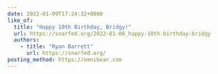 ```yaml
---
date: 2022-01-09T17:24:32+0000
like_of:
  title: "Happy 10th Birthday, Bridgy!"
  url: https://snarfed.org/2022-01-08_happy-10th-birthday-bridgy
  authors:
    - title: "Ryan Barrett"
      url: https://snarfed.org/
posting_method: https://omnibear.com
---
```

